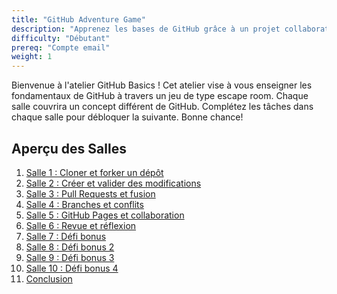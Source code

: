 ```yaml
---
title: "GitHub Adventure Game"
description: "Apprenez les bases de GitHub grâce à un projet collaboratif et amusant où chaque participant contribue à un jeu d'aventure évolutif."
difficulty: "Débutant"
prereq: "Compte email"
weight: 1
---
```


Bienvenue à l'atelier GitHub Basics ! Cet atelier vise à vous enseigner les fondamentaux de GitHub à travers un jeu de type escape room. Chaque salle couvrira un concept différent de GitHub. Complétez les tâches dans chaque salle pour débloquer la suivante. Bonne chance!

## Aperçu des Salles

<!--fix titles-->

1. [Salle 1 : Cloner et forker un dépôt](./activity-1)
2. [Salle 2 : Créer et valider des modifications](./activity-2)
3. [Salle 3 : Pull Requests et fusion](./activity-3)
4. [Salle 4 : Branches et conflits](./activity-4)
5. [Salle 5 : GitHub Pages et collaboration](./activity-5)
6. [Salle 6 : Revue et réflexion](./activity-6)
7. [Salle 7 : Défi bonus](./activity-7)
8. [Salle 8 : Défi bonus 2](./activity-8)
9. [Salle 9 : Défi bonus 3](./activity-9)
10. [Salle 10 : Défi bonus 4](./activity-10)
11. [Conclusion](./conclusion)